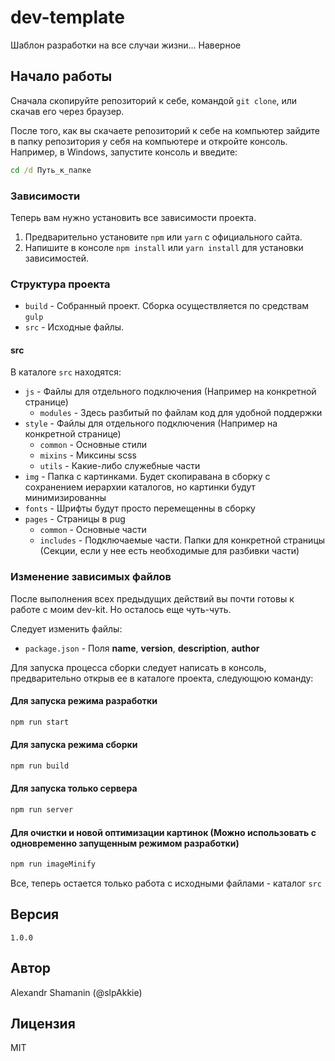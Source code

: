 # dev-template

Шаблон разработки на все случаи жизни... Наверное

## Начало работы

Сначала скопируйте репозиторий к себе, командой `git clone`, или скачав его через браузер.

После того, как вы скачаете репозиторий к себе на компьютер зайдите в папку репозитория у себя на компьютере и откройте консоль.
Например, в Windows, запустите консоль и введите:

```cmd
cd /d Путь_к_папке
```

### Зависимости

Теперь вам нужно установить все зависимости проекта.

1. Предварительно установите `npm` или `yarn` с официального сайта.
2. Напишите в консоле `npm install` или `yarn install` для установки зависимостей.

### Структура проекта

- `build` - Собранный проект. Сборка осуществляется по средствам `gulp`
- `src` - Исходные файлы.

#### src

В каталоге `src` находятся:

- `js` - Файлы для отдельного подключения (Например на конкретной странице)
  - `modules` - Здесь разбитый по файлам код для удобной поддержки
- `style` - Файлы для отдельного подключения (Например на конкретной странице)
  - `common` - Основные стили
  - `mixins` - Миксины scss
  - `utils` - Какие-либо служебные части
- `img` - Папка с картинками. Будет скопиравана в сборку с сохранением иерархии каталогов, но картинки будут минимизированны
- `fonts` - Шрифты будут просто перемещенны в сборку
- `pages` - Страницы в pug
  - `common` - Основные части
  - `includes` - Подключаемые части. Папки для конкретной страницы (Секции, если у нее есть необходимые для разбивки части)

### Изменение зависимых файлов

После выполнения всех предыдущих действий вы почти готовы к работе с моим dev-kit.
Но осталось еще чуть-чуть.

Следует изменить файлы:

- `package.json` - Поля **name**, **version**, **description**, **author**

Для запуска процесса сборки следует написать в консоль, предварительно открыв ее в каталоге проекта, следующюю команду:

#### Для запуска режима разработки

```cmd
npm run start
```

#### Для запуска режима сборки

```cmd
npm run build
```

#### Для запуска только сервера

```cmd
npm run server
```

#### Для очистки и новой оптимизации картинок (Можно использовать с одновременно запущенным режимом разработки)

```cmd
npm run imageMinify
```

Все, теперь остается только работа с исходными файлами - каталог `src`

## Версия

`1.0.0`

## Автор

Alexandr Shamanin (@slpAkkie)

## Лицензия

MIT
